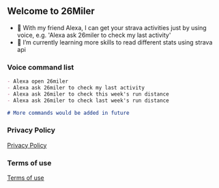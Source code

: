 ## Welcome to 26Miler

- 👋 With my friend Alexa, I can get your strava activities just by using voice, e.g. 'Alexa ask 26miler to check my last activity'
- 🌱 I’m currently learning more skills to read different stats using strava api

### Voice command list
```markdown
- Alexa open 26miler
- Alexa ask 26miler to check my last activity
- Alexa ask 26miler to check this week's run distance
- Alexa ask 26miler to check last week's run distance

# More commands would be added in future
```

### Privacy Policy
[Privacy Policy](https://26miler.github.io/privacy-policy)

### Terms of use
[Terms of use](https://26miler.github.io/terms-of-use)
